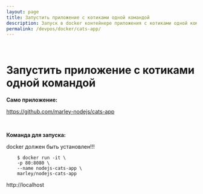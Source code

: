 ```yaml
---
layout: page
title: Запустить приложение с котиками одной командой
description: Запуск в docker контейнере приложения с котиками одной командой в linux 
permalink: /devpos/docker/cats-app/
---
```


<br/>

# Запустить приложение с котиками одной командой

**Само приложение:**

https://github.com/marley-nodejs/cats-app

<br/>

**Команда для запуска:**

docker должен быть установлен!!!

```
    $ docker run -it \
    -p 80:8080 \
    --name nodejs-cats-app \
    marley/nodejs-cats-app
```

http://localhost
